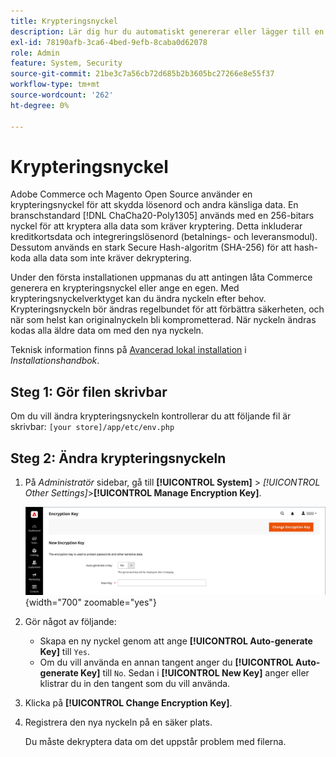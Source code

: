 ```yaml
---
title: Krypteringsnyckel
description: Lär dig hur du automatiskt genererar eller lägger till en egen krypteringsnyckel, som bör ändras regelbundet för att förbättra säkerheten.
exl-id: 78190afb-3ca6-4bed-9efb-8caba0d62078
role: Admin
feature: System, Security
source-git-commit: 21be3c7a56cb72d685b2b3605bc27266e8e55f37
workflow-type: tm+mt
source-wordcount: '262'
ht-degree: 0%

---
```


# Krypteringsnyckel

Adobe Commerce och Magento Open Source använder en krypteringsnyckel för att skydda lösenord och andra känsliga data. En branschstandard [!DNL ChaCha20-Poly1305] används med en 256-bitars nyckel för att kryptera alla data som kräver kryptering. Detta inkluderar kreditkortsdata och integreringslösenord (betalnings- och leveransmodul). Dessutom används en stark Secure Hash-algoritm (SHA-256) för att hash-koda alla data som inte kräver dekryptering.

Under den första installationen uppmanas du att antingen låta Commerce generera en krypteringsnyckel eller ange en egen. Med krypteringsnyckelverktyget kan du ändra nyckeln efter behov. Krypteringsnyckeln bör ändras regelbundet för att förbättra säkerheten, och när som helst kan originalnyckeln bli komprometterad. När nyckeln ändras kodas alla äldre data om med den nya nyckeln.

Teknisk information finns på [Avancerad lokal installation](https://experienceleague.adobe.com/docs/commerce-operations/installation-guide/advanced.html) i _Installationshandbok_.

## Steg 1: Gör filen skrivbar

Om du vill ändra krypteringsnyckeln kontrollerar du att följande fil är skrivbar: `[your store]/app/etc/env.php`

## Steg 2: Ändra krypteringsnyckeln

1. På _Administratör_ sidebar, gå till **[!UICONTROL System]** > _[!UICONTROL Other Settings]_>**[!UICONTROL Manage Encryption Key]**.

   ![Systemkrypteringsnyckel](./assets/encryption-key.png){width="700" zoomable="yes"}

1. Gör något av följande:

   - Skapa en ny nyckel genom att ange **[!UICONTROL Auto-generate Key]** till `Yes`.
   - Om du vill använda en annan tangent anger du **[!UICONTROL Auto-generate Key]** till `No`. Sedan i **[!UICONTROL New Key]** anger eller klistrar du in den tangent som du vill använda.

1. Klicka på **[!UICONTROL Change Encryption Key]**.

1. Registrera den nya nyckeln på en säker plats.

   Du måste dekryptera data om det uppstår problem med filerna.
